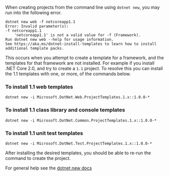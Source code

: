 
When creating projects from the command line using `dotnet new`, you may run into the following error.

```
dotnet new web -f netcoreapp1.1
Error: Invalid parameter(s):
-f netcoreapp1.1
    'netcoreapp1.1' is not a valid value for -f (Framework).
Run dotnet new web --help for usage information.
See https://aka.ms/dotnet-install-templates to learn how to install additional template packs.
```

This occurs when you attempt to create a template for a framework, and the templates for that framework are not installed. For example if you install .NET Core 2.0, and try to create a `1.1` project. To resolve this you can install
the 1.1 templates with one, or more, of the commands below.

### To install 1.1 web templates

```
dotnet new -i Microsoft.DotNet.Web.ProjectTemplates.1.x::1.0.0-*
```

### To install 1.1 class library and console templates

```
dotnet new -i Microsoft.DotNet.Common.ProjectTemplates.1.x::1.0.0-*
```

### To install 1.1 unit test templates

```
dotnet new -i Microsoft.DotNet.Test.ProjectTemplates.1.x::1.0.0-*
```

After installing the desired templates, you should be able to re-run the command to create the project.

For general help see the [dotnet new docs](https://docs.microsoft.com/dotnet/articles/core/tools/dotnet-new)